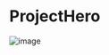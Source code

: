 # ProjectHero

![image](https://user-images.githubusercontent.com/64400411/98185409-52c93d00-1eeb-11eb-8d36-32693a3127e8.png)

